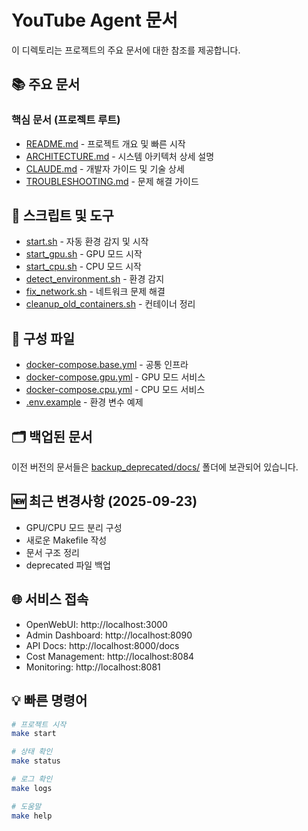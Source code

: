 # YouTube Agent 문서

이 디렉토리는 프로젝트의 주요 문서에 대한 참조를 제공합니다.

## 📚 주요 문서

### 핵심 문서 (프로젝트 루트)
- [README.md](../README.md) - 프로젝트 개요 및 빠른 시작
- [ARCHITECTURE.md](../ARCHITECTURE.md) - 시스템 아키텍처 상세 설명
- [CLAUDE.md](../CLAUDE.md) - 개발자 가이드 및 기술 상세
- [TROUBLESHOOTING.md](../TROUBLESHOOTING.md) - 문제 해결 가이드

## 🔧 스크립트 및 도구
- [start.sh](../start.sh) - 자동 환경 감지 및 시작
- [start_gpu.sh](../start_gpu.sh) - GPU 모드 시작
- [start_cpu.sh](../start_cpu.sh) - CPU 모드 시작
- [detect_environment.sh](../detect_environment.sh) - 환경 감지
- [fix_network.sh](../fix_network.sh) - 네트워크 문제 해결
- [cleanup_old_containers.sh](../cleanup_old_containers.sh) - 컨테이너 정리

## 📁 구성 파일
- [docker-compose.base.yml](../docker-compose.base.yml) - 공통 인프라
- [docker-compose.gpu.yml](../docker-compose.gpu.yml) - GPU 모드 서비스
- [docker-compose.cpu.yml](../docker-compose.cpu.yml) - CPU 모드 서비스
- [.env.example](../.env.example) - 환경 변수 예제

## 🗂️ 백업된 문서
이전 버전의 문서들은 [backup_deprecated/docs/](../backup_deprecated/docs/) 폴더에 보관되어 있습니다.

## 🆕 최근 변경사항 (2025-09-23)
- GPU/CPU 모드 분리 구성
- 새로운 Makefile 작성
- 문서 구조 정리
- deprecated 파일 백업

## 🌐 서비스 접속
- OpenWebUI: http://localhost:3000
- Admin Dashboard: http://localhost:8090
- API Docs: http://localhost:8000/docs
- Cost Management: http://localhost:8084
- Monitoring: http://localhost:8081

## 💡 빠른 명령어
```bash
# 프로젝트 시작
make start

# 상태 확인
make status

# 로그 확인
make logs

# 도움말
make help
```